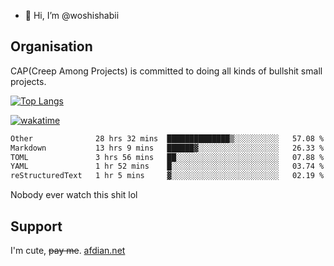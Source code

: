 - 👋 Hi, I’m @woshishabii

## Organisation

CAP(Creep Among Projects) is committed to doing all kinds of bullshit small projects.

[![Top Langs](https://github-readme-stats.vercel.app/api/top-langs/?username=woshishabii&layout=compact)](https://github.com/anuraghazra/github-readme-stats)

[![wakatime](https://wakatime.com/badge/user/34d02784-acc1-4a16-82d7-33fdb53c4ed6.svg)](https://wakatime.com/@34d02784-acc1-4a16-82d7-33fdb53c4ed6)


<!--START_SECTION:waka-->

```txt
Other              28 hrs 32 mins  ██████████████▒░░░░░░░░░░   57.08 %
Markdown           13 hrs 9 mins   ██████▓░░░░░░░░░░░░░░░░░░   26.33 %
TOML               3 hrs 56 mins   ██░░░░░░░░░░░░░░░░░░░░░░░   07.88 %
YAML               1 hr 52 mins    █░░░░░░░░░░░░░░░░░░░░░░░░   03.74 %
reStructuredText   1 hr 5 mins     ▓░░░░░░░░░░░░░░░░░░░░░░░░   02.19 %
```

<!--END_SECTION:waka-->

Nobody ever watch this shit lol

## Support
I'm cute, ~~pay me~~.
[afdian.net](https://afdian.com/a/woshishabi)

<!---
woshishabii/woshishabii is a ✨ special ✨ repository because its `README.md` (this file) appears on your GitHub profile.
You can click the Preview link to take a look at your changes.
--->
